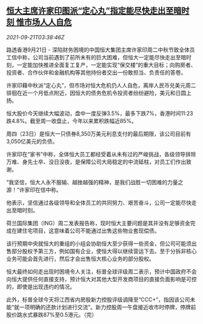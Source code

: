 <!--1632196862000-->
[恒大主席许家印图派“定心丸”指定能尽快走出至暗时刻 惟市场人人自危](https://cn.reuters.com/article/evergrande-crisis-xu-letter-0921-idCNKBS2GH07P)
------

<div><i>2021-09-21T03:38:46Z</i></div><p>路透香港9月21日 - 深陷财务困境的中国恒大集团主席许家印周二中秋节致全体员工信中称，公司当前遇到了前所未有的巨大困难，但恒大一定能尽快走出至暗时刻，一定能加快推进全面复工复产，一定能实现“保交楼”的重大目标；向购房者、投资者、合作伙伴和金融机构等其他持份者交出一份敢担当、负责任的答卷。</p><p>许家印藉中秋派“定心丸”，但市场对恒大危机仍人人自危，离岸人民币兑美元周二徘徊在近一个月低点附近，因恒大的债务危机令投资者纷纷避险，美元和日圆上扬。</p><p>恒大股价今天继续大幅波动，盘中一度反弹3.5%，最多下跌7%，香港时间11:23跌4.8%。截至周一收盘止，今年以来累积跌幅近85%。</p><p>周四（23日）是恒大一只债券8,350万美元利息支付的最后期限，该公司目前有3,050亿美元的负债。</p><p>许家印在“家书”中称，全体恒大员工都经受着从未有过的严峻挑战，各级领导排除万难、身先士卒、没日没夜，是保障公司大局稳定的中流砥柱，对员工们作出致谢。</p><p>“我坚信，恒大人永不服输、越挫越强的精神，是我们战胜一切困难的力量之源！”许家印在信中称。</p><p>他表示，坚信通过各级领导和全体员工的共同努力、艰苦奋斗，公司一定能尽快走出至暗时刻。</p><p>荷兰国际集团（ING）周二发表报告称，现时恒大主要问题是其并没有足够资金完成在建住宅项目，这意味着公司不能通过出售这些物业套现偿债。</p><p>该行预期中央就恒大的重组的小组会协助恒大至少获得一些资金，但公司可能须出售部分股权予第三方，例如国有企业，使恒大得以继续营运下去。至于分拆非核心业务可能会首先进行，然后才会出售恒大核心业务的部分股权。</p><p>恒大最终如何走出现时困境令人关注，标普全球评级周二表示，预计中国政府不会向恒大提供任何直接支持，预计恒大对其他大型开发商项目的直接负面影响是可控的，即使是出现违约的情况。</p><p>此外，标普全球今天将江西省内房股新力控股评级调降至“CCC+”，指因该公司未能“就一项明确的还款计划进行交流”。新力控股周一午盘接近收市时停牌，停牌前股价跳水式暴跌87%至0.5港元。（完）</p>
